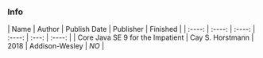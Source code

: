 ### Info

| Name | Author | Publish Date | Publisher | Finished | 
| :----: | :----: | :----: | :----: | :---: | :----: | 
| Core Java SE 9 for the Impatient | Cay S. Horstmann | 2018 | Addison-Wesley | *NO*  | 
